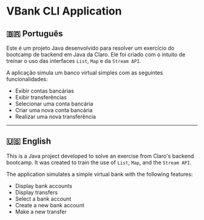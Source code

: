 # VBank CLI Application

## 🇧🇷 Português

Este é um projeto Java desenvolvido para resolver um exercício do bootcamp de backend em Java da Claro. Ele foi criado com o intuito de treinar o uso das interfaces `List`, `Map` e da `Stream API`.

A aplicação simula um banco virtual simples com as seguintes funcionalidades:

- Exibir contas bancárias
- Exibir transferências
- Selecionar uma conta bancária
- Criar uma nova conta bancária
- Realizar uma nova transferência


---

## 🇺🇸 English

This is a Java project developed to solve an exercise from Claro's backend bootcamp. It was created to train the use of `List`, `Map`, and the `Stream API`.

The application simulates a simple virtual bank with the following features:

- Display bank accounts
- Display transfers
- Select a bank account
- Create a new bank account
- Make a new transfer
